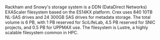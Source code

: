Rackham and Snowy's storage system is a DDN (DataDirect Networks) EXAScaler
filesystem based on the ES14KX platform. Crex uses 840 10TB NL-SAS drives and
24 300GB SAS drives for metadata storage. The total volume is 6 PB, with 1 PB
reserved for SciLifeLab, 4.5 PB reserved for SNIC projects, and 0.5 PB for
UPPMAX use. The filesystem is Lustre, a highly scalable filesystem common in
HPC.
